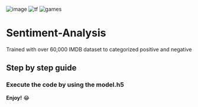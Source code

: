 <a><img alt = 'image' src="https://img.shields.io/badge/Spyder%20Ide-FF0000?style=for-the-badge&logo=spyder%20ide&logoColor=white"></a>
<a><img alt='tf' src="https://img.shields.io/badge/TensorFlow-FF6F00?style=for-the-badge&logo=tensorflow&logoColor=white"></a>
<a><img alt='games' src="https://img.shields.io/badge/Steam-000000?style=for-the-badge&logo=steam&logoColor=white"></a>

# Sentiment-Analysis
 Trained with over 60,000 IMDB dataset to categorized positive and negative

## Step by step guide

### Execute the code by using the model.h5
**Enjoy!** 😂




